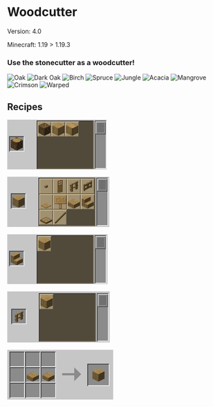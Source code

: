 # Woodcutter

Version: 4.0

Minecraft: 1.19 > 1.19.3


### **Use the stonecutter as a woodcutter!**
![Oak](https://download.topazdev.fr/projets/datapack/curi-woodcutter/buche_chene-32.png)
![Dark Oak](https://download.topazdev.fr/projets/datapack/curi-woodcutter/buche_chene_noir-32.png)
![Birch](https://download.topazdev.fr/projets/datapack/curi-woodcutter/buche_bouleau-32.png)
![Spruce](https://download.topazdev.fr/projets/datapack/curi-woodcutter/buche_sapin-32.png)
![Jungle](https://download.topazdev.fr/projets/datapack/curi-woodcutter/buche_acajou-32.png)
![Acacia](https://download.topazdev.fr/projets/datapack/curi-woodcutter/buche_acacia-32.png)
![Mangrove](https://download.topazdev.fr/projets/datapack/curi-woodcutter/buche_mangrove-32.png)
![Crimson](https://download.topazdev.fr/projets/datapack/curi-woodcutter/crimson_stem-32.png)
![Warped](https://download.topazdev.fr/projets/datapack/curi-woodcutter/warped_stem-32.png)

## Recipes

![Logs cutting](https://raw.githubusercontent.com/Azerxim/MC-Woodcutter/main/images/logs.jpg)

![Planks cutting](https://raw.githubusercontent.com/Azerxim/MC-Woodcutter/main/images/planks.jpg)

![Stairs to planks](https://raw.githubusercontent.com/Azerxim/MC-Woodcutter/main/images/stairs.jpg)

![Fences to planks](https://raw.githubusercontent.com/Azerxim/MC-Woodcutter/main/images/fences.jpg)

![Slabs to planks](https://raw.githubusercontent.com/Azerxim/MC-Woodcutter/main/images/slabs.jpg)
